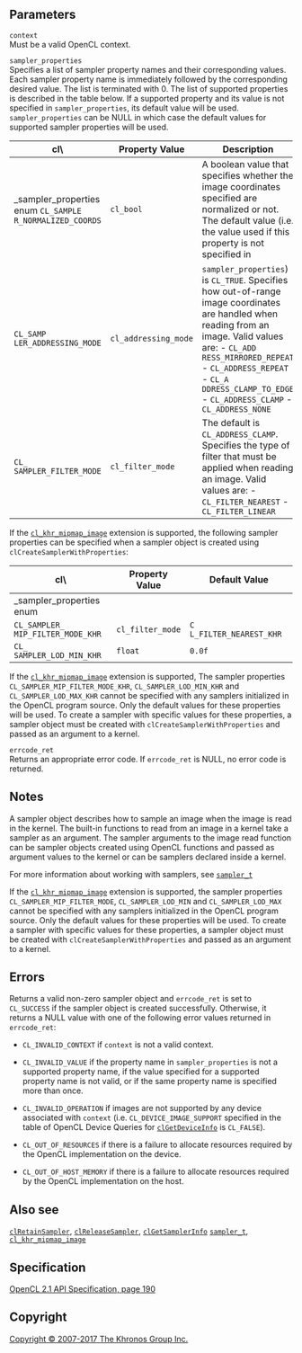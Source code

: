 
## Parameters

`context`  
Must be a valid OpenCL context.

`sampler_properties`  
Specifies a list of sampler property names and their corresponding
values. Each sampler property name is immediately followed by the
corresponding desired value. The list is terminated with 0. The list of
supported properties is described in the table below. If a supported
property and its value is not specified in `sampler_properties`, its
default value will be used. `sampler_properties` can be NULL in which
case the default values for supported sampler properties will be used.

| cl\                  | Property Value       | Description           |
| --- | --- | --- |
|  _sampler\_properties   enum                   `CL_SAMPLE             R_NORMALIZED_COORDS` |  `cl_bool`            |  A boolean value that    specifies whether the   image coordinates       specified are           normalized or not.      The default value       (i.e. the value used    if this property is     not specified in      |
|  `CL_SAMP               LER_ADDRESSING_MODE` |  `cl_addressing_mode` |  `sampler_properties`)   is `CL_TRUE`.           Specifies how           out-of-range image      coordinates are         handled when reading    from an image.          Valid values are:       -   `CL_ADD             RESS_MIRRORED_REPEAT`   -                         `CL_ADDRESS_REPEAT`   -   `CL_A               DDRESS_CLAMP_TO_EDGE`   -                          `CL_ADDRESS_CLAMP`   -   `CL_ADDRESS_NONE` |
|  `CL_                   SAMPLER_FILTER_MODE` |  `cl_filter_mode`     |  The default is          `CL_ADDRESS_CLAMP`.     Specifies the type of   filter that must be     applied when reading    an image. Valid         values are:             -                         `CL_FILTER_NEAREST`   -                          `CL_FILTER_LINEAR` |

If the [`cl_khr_mipmap_image`](cl_khr_mipmap_image.html) extension is
supported, the following sampler properties can be specified when a
sampler object is created using `clCreateSamplerWithProperties`:

| cl\                  | Property Value       | Default Value         |
| --- | --- | --- |
|  _sampler\_properties   enum                 |||
|  `CL_SAMPLER_           MIP_FILTER_MODE_KHR` |  `cl_filter_mode`     |  `C                      L_FILTER_NEAREST_KHR` |
|  `CL_                   SAMPLER_LOD_MIN_KHR` |  `float`              |  `0.0f`                |

If the [`cl_khr_mipmap_image`](cl_khr_mipmap_image.html) extension is
supported, The sampler properties `CL_SAMPLER_MIP_FILTER_MODE_KHR`,
`CL_SAMPLER_LOD_MIN_KHR` and `CL_SAMPLER_LOD_MAX_KHR` cannot be
specified with any samplers initialized in the OpenCL program source.
Only the default values for these properties will be used. To create a
sampler with specific values for these properties, a sampler object must
be created with `clCreateSamplerWithProperties` and passed as an
argument to a kernel.

`errcode_ret`  
Returns an appropriate error code. If `errcode_ret` is NULL, no error
code is returned.

## Notes

A sampler object describes how to sample an image when the image is read
in the kernel. The built-in functions to read from an image in a kernel
take a sampler as an argument. The sampler arguments to the image read
function can be sampler objects created using OpenCL functions and
passed as argument values to the kernel or can be samplers declared
inside a kernel.

For more information about working with samplers, see
[`sampler_t`](sampler_t.html)

If the [`cl_khr_mipmap_image`](cl_khr_mipmap_image.html) extension is
supported, the sampler properties `CL_SAMPLER_MIP_FILTER_MODE`,
`CL_SAMPLER_LOD_MIN` and `CL_SAMPLER_LOD_MAX` cannot be specified with
any samplers initialized in the OpenCL program source. Only the default
values for these properties will be used. To create a sampler with
specific values for these properties, a sampler object must be created
with `clCreateSamplerWithProperties` and passed as an argument to a
kernel.

## Errors

Returns a valid non-zero sampler object and `errcode_ret` is set to
`CL_SUCCESS` if the sampler object is created successfully. Otherwise,
it returns a NULL value with one of the following error values returned
in `errcode_ret`:

-   `CL_INVALID_CONTEXT` if `context` is not a valid context.

-   `CL_INVALID_VALUE` if the property name in `sampler_properties` is
    not a supported property name, if the value specified for a
    supported property name is not valid, or if the same property name
    is specified more than once.

-   `CL_INVALID_OPERATION` if images are not supported by any device
    associated with `context` (i.e. `CL_DEVICE_IMAGE_SUPPORT` specified
    in the table of OpenCL Device Queries for
    [`clGetDeviceInfo`](clGetDeviceInfo.html) is `CL_FALSE`).

-   `CL_OUT_OF_RESOURCES` if there is a failure to allocate resources
    required by the OpenCL implementation on the device.

-   `CL_OUT_OF_HOST_MEMORY` if there is a failure to allocate resources
    required by the OpenCL implementation on the host.

## Also see

[`clRetainSampler`](clRetainSampler.html),
[`clReleaseSampler`](clReleaseSampler.html),
[`clGetSamplerInfo`](clGetSamplerInfo.html)
[`sampler_t`](sampler_t.html),
[`cl_khr_mipmap_image`](cl_khr_mipmap_image.html)

## Specification

[OpenCL 2.1 API Specification, page
190](https://www.khronos.org/registry/cl/specs/opencl-2.1.pdf#page=190)

## Copyright

[Copyright © 2007-2017 The Khronos Group Inc.](copyright.html)
